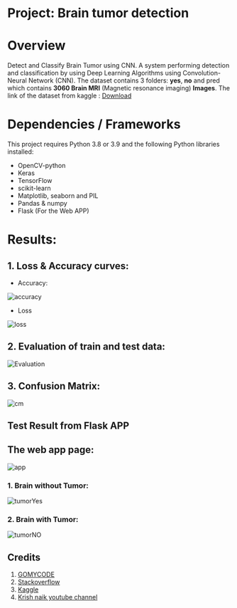# Project: Brain tumor detection

# Overview
Detect and Classify Brain Tumor using CNN.
A system performing detection and classification by using Deep Learning Algorithms using Convolution-Neural Network (CNN).
The dataset contains 3 folders: **yes**, **no** and pred which contains **3060 Brain MRI** (Magnetic resonance imaging) **Images**. 
The link of the dataset from kaggle : [Download](https://www.kaggle.com/ahmedhamada0/brain-tumor-detection) 


# Dependencies / Frameworks
This project requires Python 3.8 or 3.9 and the following Python libraries installed:

* OpenCV-python
* Keras
* TensorFlow
* scikit-learn
* Matplotlib, seaborn and PIL
* Pandas & numpy
* Flask (For the Web APP)


# Results:
## 1. Loss & Accuracy curves:
* Accuracy:
   
![accuracy](images/accCurve.png)

* Loss

![loss](images/lossCRV.png)


## 2. Evaluation of train and test data:
![Evaluation](images/TestTrainPerform.PNG)

## 3. Confusion Matrix:
![cm](images/confMatrix.png)


## Test Result from Flask APP

## The web app page:
![app](images/pageno.PNG)


### 1. Brain without Tumor:
![tumorYes](images/affected.PNG)


### 2. Brain with Tumor:
![tumorNO](images/healthy.PNG)


## Credits
1. [GOMYCODE](https://gomycode.com/DZ-FR/home)
2. [Stackoverflow](https://stackoverflow.com)
3. [Kaggle](https://www.kaggle.com/)
4. [Krish naik youtube channel](https://www.youtube.com/playlist?list=PLZoTAELRMXVPGU70ZGsckrMdr0FteeRUi)
